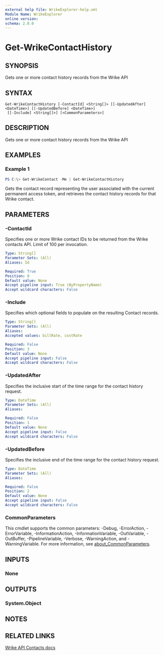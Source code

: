```yaml
---
external help file: WrikeExplorer-help.xml
Module Name: WrikeExplorer
online version:
schema: 2.0.0
---
```


# Get-WrikeContactHistory

## SYNOPSIS
Gets one or more contact history records from the Wrike API

## SYNTAX

```
Get-WrikeContactHistory [-ContactId] <String[]> [[-UpdatedAfter] <DateTime>] [[-UpdatedBefore] <DateTime>]
 [[-Include] <String[]>] [<CommonParameters>]
```

## DESCRIPTION
Gets one or more contact history records from the Wrike API

## EXAMPLES

### Example 1
```powershell
PS C:\> Get-WrikeContact -Me | Get-WrikeContactHistory
```

Gets the contact record representing the user associated with the current permanent access token, and retrieves the contact history records for that Wrike contact.

## PARAMETERS

### -ContactId
Specifies one or more Wrike contact IDs to be returned from the Wrike contacts API. Limit of 100 per invocation.

```yaml
Type: String[]
Parameter Sets: (All)
Aliases: Id

Required: True
Position: 0
Default value: None
Accept pipeline input: True (ByPropertyName)
Accept wildcard characters: False
```

### -Include
Specifies which optional fields to populate on the resulting Contact records.

```yaml
Type: String[]
Parameter Sets: (All)
Aliases:
Accepted values: billRate, costRate

Required: False
Position: 3
Default value: None
Accept pipeline input: False
Accept wildcard characters: False
```

### -UpdatedAfter
Specifies the inclusive start of the time range for the contact history request.

```yaml
Type: DateTime
Parameter Sets: (All)
Aliases:

Required: False
Position: 1
Default value: None
Accept pipeline input: False
Accept wildcard characters: False
```

### -UpdatedBefore
Specifies the inclusive end of the time range for the contact history request.

```yaml
Type: DateTime
Parameter Sets: (All)
Aliases:

Required: False
Position: 2
Default value: None
Accept pipeline input: False
Accept wildcard characters: False
```

### CommonParameters
This cmdlet supports the common parameters: -Debug, -ErrorAction, -ErrorVariable, -InformationAction, -InformationVariable, -OutVariable, -OutBuffer, -PipelineVariable, -Verbose, -WarningAction, and -WarningVariable. For more information, see [about_CommonParameters](http://go.microsoft.com/fwlink/?LinkID=113216).

## INPUTS

### None

## OUTPUTS

### System.Object
## NOTES

## RELATED LINKS
[Wrike API Contacts docs](https://developers.wrike.com/api/v4/contacts/)
